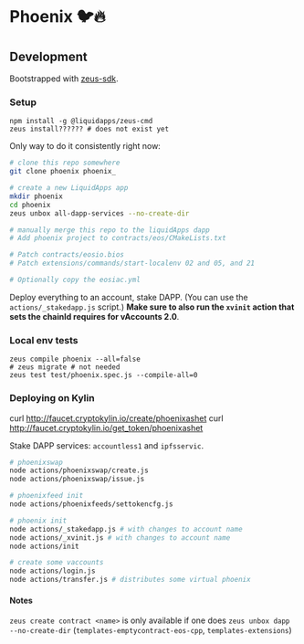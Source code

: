 # Phoenix 🐦🔥

## Development

Bootstrapped with [zeus-sdk](https://docs.liquidapps.io/en/stable/developers/zeus-getting-started.html).

### Setup

```
npm install -g @liquidapps/zeus-cmd
zeus install?????? # does not exist yet
```

Only way to do it consistently right now:

```bash
# clone this repo somewhere
git clone phoenix phoenix_

# create a new LiquidApps app
mkdir phoenix
cd phoenix
zeus unbox all-dapp-services --no-create-dir

# manually merge this repo to the liquidApps dapp
# Add phoenix project to contracts/eos/CMakeLists.txt

# Patch contracts/eosio.bios
# Patch extensions/commands/start-localenv 02 and 05, and 21

# Optionally copy the eosiac.yml
```

Deploy everything to an account, stake DAPP. (You can use the `actions/_stakedapp.js` script.)
**Make sure to also run the `xvinit` action that sets the chainId requires for vAccounts 2.0**.

### Local env tests

```
zeus compile phoenix --all=false
# zeus migrate # not needed
zeus test test/phoenix.spec.js --compile-all=0
```

### Deploying on Kylin
curl http://faucet.cryptokylin.io/create/phoenixashet
curl http://faucet.cryptokylin.io/get_token/phoenixashet

Stake DAPP services: `accountless1` and `ipfsservic`.

```bash
# phoenixswap
node actions/phoenixswap/create.js
node actions/phoenixswap/issue.js

# phoenixfeed init
node actions/phoenixfeeds/settokencfg.js

# phoenix init
node actions/_stakedapp.js # with changes to account name
node actions/_xvinit.js # with changes to account name
node actions/init

# create some vaccounts
node actions/login.js
node actions/transfer.js # distributes some virtual phoenix
```

#### Notes

`zeus create contract <name>` is only available if one does `zeus unbox dapp --no-create-dir` (`templates-emptycontract-eos-cpp`, `templates-extensions`)
